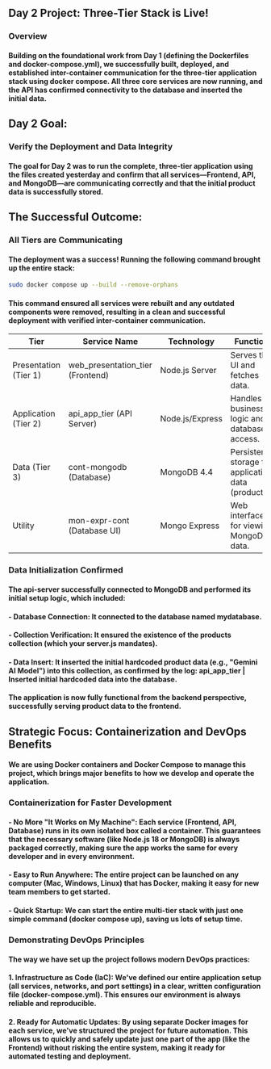 ## Day 2 Project: Three-Tier Stack is Live!

### Overview

#### Building on the foundational work from Day 1 (defining the Dockerfiles and docker-compose.yml), we successfully built, deployed, and established inter-container communication for the three-tier application stack using docker compose. All three core services are now running, and the API has confirmed connectivity to the database and inserted the initial data.

## Day 2 Goal:

### Verify the Deployment and Data Integrity

#### The goal for Day 2 was to run the complete, three-tier application using the files created yesterday and confirm that all services—Frontend, API, and MongoDB—are communicating correctly and that the initial product data is successfully stored.


## The Successful Outcome:

### All Tiers are Communicating

#### The deployment was a success! Running the following command brought up the entire stack: 
``` bash
sudo docker compose up --build --remove-orphans
```
#### This command ensured all services were rebuilt and any outdated components were removed, resulting in a clean and successful deployment with verified inter-container communication.





| Tier | Service Name | Technology | Function | Access Point |
|----------|----------|----------|----------|----------|
| Presentation (Tier 1) | web_presentation_tier (Frontend) | Node.js Server | Serves the UI and fetches data. |(http://localhost:8000) |
| Application (Tier 2) | api_app_tier (API Server) | Node.js/Express | Handles business logic and database access. |(http://localhost:8080) |
| Data (Tier 3) | cont-mongodb (Database) | MongoDB 4.4 | Persistent storage for application data (products). | N/A (Internal) |
| Utility | mon-expr-cont (Database UI) | Mongo Express | Web interface for viewing MongoDB data. | http://localhost:8081 (Use admin:pass) |



### Data Initialization Confirmed

#### The api-server successfully connected to MongoDB and performed its initial setup logic, which included:

#### - Database Connection: It connected to the database named mydatabase.

#### - Collection Verification: It ensured the existence of the products collection (which your server.js mandates).

#### - Data Insert: It inserted the initial hardcoded product data (e.g., "Gemini AI Model") into this collection, as confirmed by the log: api_app_tier | Inserted initial hardcoded data into the database.

#### The application is now fully functional from the backend perspective, successfully serving product data to the frontend.




## Strategic Focus: Containerization and DevOps Benefits

#### We are using Docker containers and Docker Compose to manage this project, which brings major benefits to how we develop and operate the application.

### Containerization for Faster Development

#### - No More "It Works on My Machine": Each service (Frontend, API, Database) runs in its own isolated box called a container. This guarantees that the necessary software (like Node.js 18 or MongoDB) is always packaged correctly, making sure the app works the same for every developer and in every environment.

#### - Easy to Run Anywhere: The entire project can be launched on any computer (Mac, Windows, Linux) that has Docker, making it easy for new team members to get started.

#### - Quick Startup: We can start the entire multi-tier stack with just one simple command (docker compose up), saving us lots of setup time.



### Demonstrating DevOps Principles

#### The way we have set up the project follows modern DevOps practices:

#### 1. Infrastructure as Code (IaC): We've defined our entire application setup (all services, networks, and port settings) in a clear, written configuration file (docker-compose.yml). This ensures our environment is always reliable and reproducible.

#### 2. Ready for Automatic Updates: By using separate Docker images for each service, we've structured the project for future automation. This allows us to quickly and safely update just one part of the app (like the Frontend) without risking the entire system, making it ready for automated testing and deployment.









































